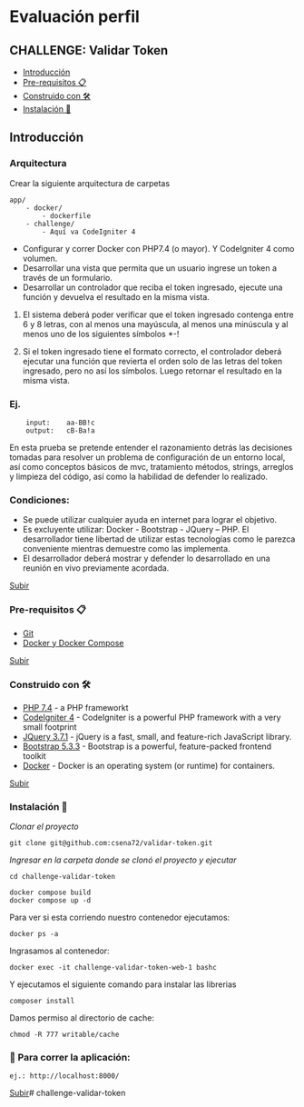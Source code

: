 <a name="top"></a>
# Evaluación perfil 
## CHALLENGE: Validar Token
* [Introducción](#item1)
* [Pre-requisitos 📋](#item2)
* [Construido con 🛠️](#item3)
* [Instalación 🔧](#item4)

 
<a name="item1"></a>
## Introducción
 
### Arquitectura
Crear la siguiente arquitectura de carpetas
```
app/
    - docker/
        - dockerfile
    - challenge/ 
        - Aquí va CodeIgniter 4 
```

-	Configurar y correr Docker con PHP7.4 (o mayor).  Y CodeIgniter 4 como volumen.
-	Desarrollar una vista que permita que un usuario ingrese un token a través de un formulario.
-	Desarrollar un controlador que reciba el token ingresado, ejecute una función y devuelva el resultado en la misma vista.


1.	 El sistema deberá poder verificar que el token ingresado contenga entre 6 y 8 letras, con al menos una mayúscula, al menos una minúscula y al menos uno de los siguientes símbolos *-! 

2.	Si el token ingresado tiene el formato correcto, el controlador deberá ejecutar una función que revierta el orden solo de las letras del token ingresado, pero no así los símbolos. Luego retornar el resultado en la misma vista.

### Ej.
``` 
	input:    aa-BB!c
	output:   cB-Ba!a
 ```   
 En esta prueba se pretende entender el razonamiento detrás las decisiones tomadas para resolver un problema de configuración de un entorno local, así como conceptos básicos de mvc, tratamiento métodos, strings, arreglos y limpieza del código, así como la habilidad de defender lo realizado.

### Condiciones:
-	Se puede utilizar cualquier ayuda en internet para lograr el objetivo.
-	Es excluyente utilizar: Docker - Bootstrap - JQuery – PHP. El desarrollador tiene libertad de utilizar estas tecnologías como le parezca conveniente mientras demuestre como las implementa. 
-	El desarrollador deberá mostrar y defender lo desarrollado en una reunión en vivo previamente acordada.

 
[Subir](#top)
 
<a name="item2"></a>

### Pre-requisitos 📋
* [Git](https://git-scm.com/)
* [Docker y Docker Compose](https://www.docker.com/)


[Subir](#top)
 
<a name="item3"></a>

### Construido con 🛠️

* [PHP 7.4](https://symfony.com/) - a PHP frameworkt
* [CodeIgniter 4](https://www.codeigniter.com/) - CodeIgniter is a powerful PHP framework with a very small footprint
* [JQuery 3.7.1](https://jquery.com/) - jQuery is a fast, small, and feature-rich JavaScript library.
* [Bootstrap 5.3.3](https://getbootstrap.com/) - Bootstrap is a powerful, feature-packed frontend toolkit
* [Docker](https://www.docker.com/) - Docker is an operating system (or runtime) for containers.
 
 
[Subir](#top)
 
<a name="item4"></a>
### Instalación 🔧 


_Clonar el proyecto_
```
git clone git@github.com:csena72/validar-token.git
```
_Ingresar en la carpeta donde se clonó el proyecto y ejecutar_

```
cd challenge-validar-token

docker compose build
docker compose up -d
```
Para ver si esta corriendo nuestro contenedor ejecutamos:

```
docker ps -a
```

Ingrasamos al contenedor:
```
docker exec -it challenge-validar-token-web-1 bashc
```
Y ejecutamos el siguiente comando para instalar las librerias

```
composer install
```
Damos permiso al directorio de cache:
```
chmod -R 777 writable/cache
```

### 🚀 Para correr la aplicación:

```
ej.: http://localhost:8000/
```
 
[Subir](#top)# challenge-validar-token
